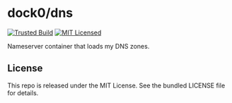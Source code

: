 dock0/dns
=======

[![Trusted Build](http://img.shields.io/badge/trusted-build-green.svg)](https://registry.hub.docker.com/u/dock0/dns/)
[![MIT Licensed](http://img.shields.io/badge/license-MIT-green.svg)](https://tldrlegal.com/license/mit-license)

Nameserver container that loads my DNS zones.

## License

This repo is released under the MIT License. See the bundled LICENSE file for details.

